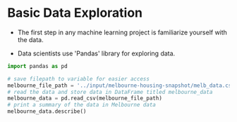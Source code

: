 # Basic Data Exploration

- The first step in any machine learning project is familiarize yourself with the data.

- Data scientists use 'Pandas' library for exploring data.

```python
import pandas as pd
```

```python
# save filepath to variable for easier access
melbourne_file_path = '../input/melbourne-housing-snapshot/melb_data.csv'
# read the data and store data in DataFrame titled melbourne_data
melbourne_data = pd.read_csv(melbourne_file_path) 
# print a summary of the data in Melbourne data
melbourne_data.describe()
```